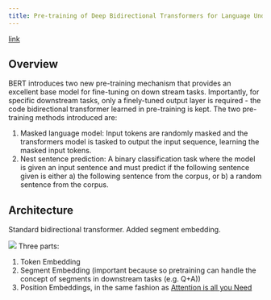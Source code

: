 ```yaml
---
title: Pre-training of Deep Bidirectional Transformers for Language Understanding
---
```

[link](https://arxiv.org/pdf/1810.04805.pdf)

## Overview
BERT introduces two new pre-training mechanism that provides an excellent base model for fine-tuning on down stream tasks. Importantly, for specific downstream tasks, only a finely-tuned output layer is required - the code bidirectional transformer learned in pre-training is kept. The two pre-training methods introduced are:
1. Masked language model: Input tokens are randomly masked and the transformers model is tasked to output the input sequence, learning the masked input tokens.
2. Nest sentence prediction: A binary classification task where the model is given an input sentence and must predict if the following sentence given is either a) the following sentence from the corpus, or b) a random sentence from the corpus.

## Architecture
Standard bidirectional transformer. Added segment embedding.

![](bert-input-tokenizer.png)
Three parts:
 1. Token Embedding
 2. Segment Embedding (important because so pretraining can handle the concept of segments in downstream tasks (e.g. Q+A))
 3. Position Embeddings, in the same fashion as [Attention is all you Need](https://jeadie.github.io/notes/attention-is-all-you-need#positional-encoding)
